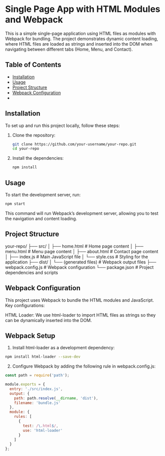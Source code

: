# Single Page App with HTML Modules and Webpack

This is a simple single-page application using HTML files as modules with Webpack for bundling. The project demonstrates dynamic content loading, where HTML files are loaded as strings and inserted into the DOM when navigating between different tabs (Home, Menu, and Contact).

## Table of Contents
- [Installation](#installation)
- [Usage](#usage)
- [Project Structure](#project-structure)
- [Webpack Configuration](#webpack-configuration)
- 
## Installation

To set up and run this project locally, follow these steps:

1. Clone the repository:
    ```bash
    git clone https://github.com/your-username/your-repo.git
    cd your-repo
    ```

2. Install the dependencies:
    ```bash
    npm install
    ```

## Usage

To start the development server, run:

```bash
npm start
```

This command will run Webpack’s development server, allowing you to test the navigation and content loading.

## Project Structure
your-repo/
├── src/
│   ├── home.html           # Home page content
│   ├── menu.html           # Menu page content
│   ├── about.html          # Contact page content
│   ├── index.js            # Main JavaScript file
│   └── style.css           # Styling for the application
├── dist/
│   └── (generated files)   # Webpack output files
├── webpack.config.js       # Webpack configuration
└── package.json            # Project dependencies and scripts

## Webpack Configuration
This project uses Webpack to bundle the HTML modules and JavaScript. Key configurations:

HTML Loader: We use html-loader to import HTML files as strings so they can be dynamically inserted into the DOM.

## Webpack Setup

1. Install html-loader as a development dependency:
```bash
npm install html-loader --save-dev
```
2. Configure Webpack by adding the following rule in webpack.config.js:
```javascript
const path = require('path');

module.exports = {
  entry: './src/index.js',
  output: {
    path: path.resolve(__dirname, 'dist'),
    filename: 'bundle.js'
  },
  module: {
    rules: [
      {
        test: /\.html$/,
        use: 'html-loader'
      }
    ]
  }
};

```
